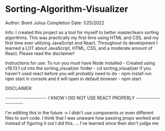# Sorting-Algorithm-Visualizer
Author: Brent Julius
Completion Date: 1/25/2022

Info:
I created this project as a tool for myself to better master/learn sorting algorithms.
This was practically my first time using HTML and CSS, and my first time ever utilizing
JavaScript and React. Throughout its development I learned a LOT about JavaScript, HTML,
CSS, and a moderate amount of React. Please read the disclaimer!

Instructions for use:
To run you must have Node installed - Created using v16.13.1
cd into the sorting_visualizer folder - cd sorting_visualizer
if you haven't used react before you will probably need to do - npm install
run npm start in console and it will open in default browser - npm start

DISCLAIMER:

--------------------- I KNOW I DID NOT USE REACT PROPERLY ---------------------

I'm editting this in the future -> I didn't use components or even different files to sort code.
I think that I was unaware how passing props worked and instead of figuring it out I did this.
... I've learned since then don't judge me
